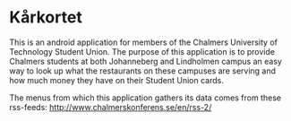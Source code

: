 Kårkortet
=========

This is an android application for members of the Chalmers University of Technology Student Union.
The purpose of this application is to provide Chalmers students at both Johanneberg and Lindholmen campus an easy way to look up what the restaurants on these campuses are serving and how much money they have on their Student Union cards.

The menus from which this application gathers its data comes from these rss-feeds: http://www.chalmerskonferens.se/en/rss-2/


